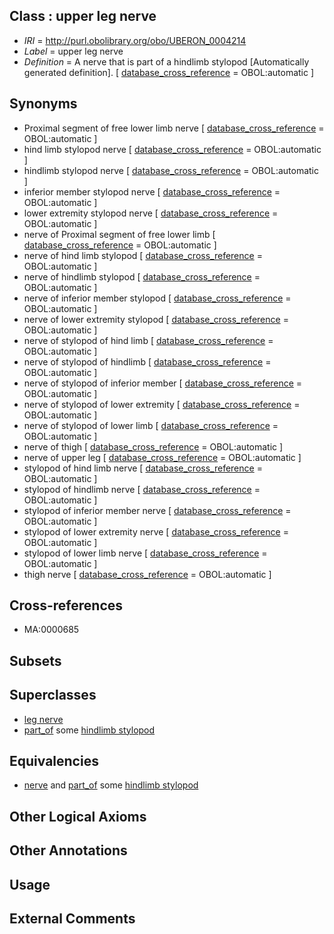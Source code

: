 
## Class : upper leg nerve

 * *IRI* = http://purl.obolibrary.org/obo/UBERON_0004214
 * *Label* = upper leg nerve
 * *Definition* = A nerve that is part of a hindlimb stylopod [Automatically generated definition]. [ [database_cross_reference](../../ef/oboInOwl#hasDbXref.md) = OBOL:automatic ]

## Synonyms

 * Proximal segment of free lower limb nerve [ [database_cross_reference](../../ef/oboInOwl#hasDbXref.md) = OBOL:automatic ]
 * hind limb stylopod nerve [ [database_cross_reference](../../ef/oboInOwl#hasDbXref.md) = OBOL:automatic ]
 * hindlimb stylopod nerve [ [database_cross_reference](../../ef/oboInOwl#hasDbXref.md) = OBOL:automatic ]
 * inferior member stylopod nerve [ [database_cross_reference](../../ef/oboInOwl#hasDbXref.md) = OBOL:automatic ]
 * lower extremity stylopod nerve [ [database_cross_reference](../../ef/oboInOwl#hasDbXref.md) = OBOL:automatic ]
 * nerve of Proximal segment of free lower limb [ [database_cross_reference](../../ef/oboInOwl#hasDbXref.md) = OBOL:automatic ]
 * nerve of hind limb stylopod [ [database_cross_reference](../../ef/oboInOwl#hasDbXref.md) = OBOL:automatic ]
 * nerve of hindlimb stylopod [ [database_cross_reference](../../ef/oboInOwl#hasDbXref.md) = OBOL:automatic ]
 * nerve of inferior member stylopod [ [database_cross_reference](../../ef/oboInOwl#hasDbXref.md) = OBOL:automatic ]
 * nerve of lower extremity stylopod [ [database_cross_reference](../../ef/oboInOwl#hasDbXref.md) = OBOL:automatic ]
 * nerve of stylopod of hind limb [ [database_cross_reference](../../ef/oboInOwl#hasDbXref.md) = OBOL:automatic ]
 * nerve of stylopod of hindlimb [ [database_cross_reference](../../ef/oboInOwl#hasDbXref.md) = OBOL:automatic ]
 * nerve of stylopod of inferior member [ [database_cross_reference](../../ef/oboInOwl#hasDbXref.md) = OBOL:automatic ]
 * nerve of stylopod of lower extremity [ [database_cross_reference](../../ef/oboInOwl#hasDbXref.md) = OBOL:automatic ]
 * nerve of stylopod of lower limb [ [database_cross_reference](../../ef/oboInOwl#hasDbXref.md) = OBOL:automatic ]
 * nerve of thigh [ [database_cross_reference](../../ef/oboInOwl#hasDbXref.md) = OBOL:automatic ]
 * nerve of upper leg [ [database_cross_reference](../../ef/oboInOwl#hasDbXref.md) = OBOL:automatic ]
 * stylopod of hind limb nerve [ [database_cross_reference](../../ef/oboInOwl#hasDbXref.md) = OBOL:automatic ]
 * stylopod of hindlimb nerve [ [database_cross_reference](../../ef/oboInOwl#hasDbXref.md) = OBOL:automatic ]
 * stylopod of inferior member nerve [ [database_cross_reference](../../ef/oboInOwl#hasDbXref.md) = OBOL:automatic ]
 * stylopod of lower extremity nerve [ [database_cross_reference](../../ef/oboInOwl#hasDbXref.md) = OBOL:automatic ]
 * stylopod of lower limb nerve [ [database_cross_reference](../../ef/oboInOwl#hasDbXref.md) = OBOL:automatic ]
 * thigh nerve [ [database_cross_reference](../../ef/oboInOwl#hasDbXref.md) = OBOL:automatic ]

## Cross-references

 * MA:0000685

## Subsets


## Superclasses

 * [leg nerve](../../UBERON/31/UBERON_0003431.md)
 * [part_of](../../BFO/50/BFO_0000050.md) some [hindlimb stylopod](../../UBERON/76/UBERON_0000376.md)

## Equivalencies

 * [nerve](../../UBERON/21/UBERON_0001021.md) and [part_of](../../BFO/50/BFO_0000050.md) some [hindlimb stylopod](../../UBERON/76/UBERON_0000376.md)

## Other Logical Axioms


## Other Annotations


## Usage


## External Comments

